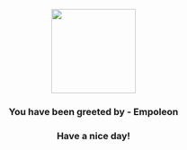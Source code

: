 <p align="center">
            <img src="https://raw.githubusercontent.com/PokeAPI/sprites/master/sprites/pokemon/395.png" width="150" height="150">
          </p>
          <h3 align="center">You have been greeted by - <b>Empoleon</b></h3>
          <h3 align="center">Have a nice day!</h3>
        